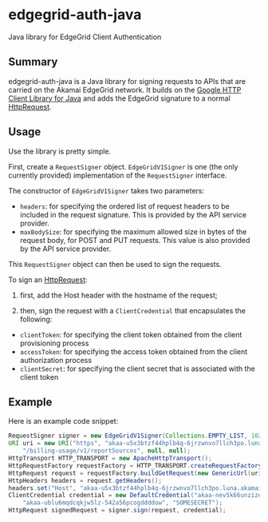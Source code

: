 # edgegrid-auth-java

Java library for EdgeGrid Client Authentication

## Summary

edgegrid-auth-java is a Java library for signing requests to APIs that are carried on the Akamai EdgeGrid network. It builds on the [Google HTTP Client Library for Java](https://code.google.com/p/google-http-java-client/) and adds the EdgeGrid signature to a normal [HttpRequest](http://javadoc.google-http-java-client.googlecode.com/hg/1.17.0-rc/com/google/api/client/http/HttpRequest.html).


## Usage

Use the library is pretty simple.

First, create a `RequestSigner` object. `EdgeGridV1Signer` is one (the only currently provided) implementation of the `RequestSigner` interface.

The constructor of `EdgeGridV1Signer` takes two parameters:

* `headers`: for specifying the ordered list of request headers to be included in the request signature. This is provided by the API service provider.
* `maxBodySize`: for specifying the maximum allowed size in bytes of the request body, for POST and PUT requests. This value is also provided by the API service provider.

This `RequestSigner` object can then be used to sign the requests.

To sign an [HttpRequest](http://javadoc.google-http-java-client.googlecode.com/hg/1.17.0-rc/com/google/api/client/http/HttpRequest.html):

1. first, add the Host header with the hostname of the request;

2. then, sign the request with a `ClientCredential` that encapsulates the following:

 * `clientToken`: for specifying the client token obtained from the client provisioning process
 * `accessToken`: for specifying the access token obtained from the client authorization process
 * `clientSecret`: for specifying the client secret that is associated with the client token


## Example

Here is an example code snippet:

```java         
RequestSigner signer = new EdgeGridV1Signer(Collections.EMPTY_LIST, 1024 * 2);
URI uri = new URI("https", "akaa-u5x3btzf44hplb4q-6jrzwnvo7llch3po.luna.akamaiapis.net",			 
	"/billing-usage/v1/reportSources", null, null);
HttpTransport HTTP_TRANSPORT = new ApacheHttpTransport();
HttpRequestFactory requestFactory = HTTP_TRANSPORT.createRequestFactory();
HttpRequest request = requestFactory.buildGetRequest(new GenericUrl(uri));
HttpHeaders headers = request.getHeaders();
headers.set("Host", "akaa-u5x3btzf44hplb4q-6jrzwnvo7llch3po.luna.akamaiapis.net");
ClientCredential credential = new DefaultCredential("akaa-nev5k66unzize2gx-5uz4svbszp4ko5wq", 
	"akaa-ublu6mqdcqkjw5lz-542a56pcogddddow", "SOMESECRET");
HttpRequest signedRequest = signer.sign(request, credential);
```
